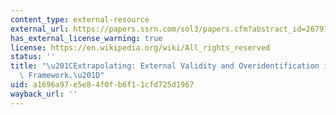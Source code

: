 ```yaml
---
content_type: external-resource
external_url: https://papers.ssrn.com/sol3/papers.cfm?abstract_id=2679701
has_external_license_warning: true
license: https://en.wikipedia.org/wiki/All_rights_reserved
status: ''
title: "\u201CExtrapolating: External Validity and Overidentification in the LATE\
  \ Framework.\u201D"
uid: a1696a97-e5e8-4f0f-b6f1-1cfd725d1967
wayback_url: ''
---
```

